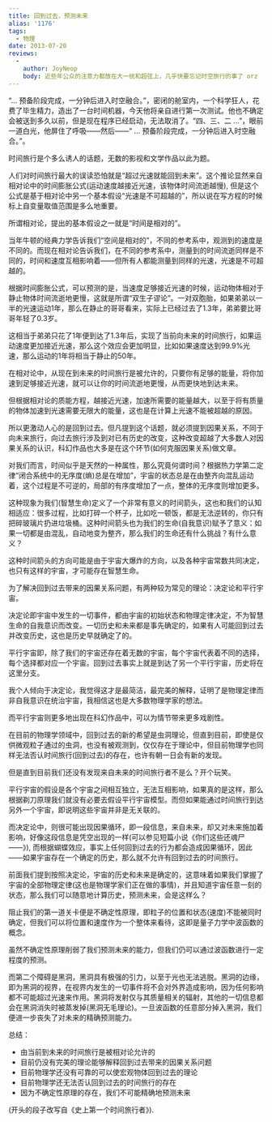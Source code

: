 ```yaml
---
title: 回到过去，预测未来
alias: '1176'
tags:
  - 物理
date: 2013-07-20
reviews:
  -
    author: JoyNeop
    body: 近些年公众的注意力都放在大一统和超弦上，几乎快要忘记时空旅行的事了 orz
---
```


“... 预备阶段完成，一分钟后进入时空融合。”，密闭的舱室内，一个科学狂人，花费了毕生精力，造出了一台时间机器，今天他将亲自进行第一次测试。他也不确定会被送到多久以前，但是现在程序已经启动，无法取消了。“四、三、二 ...”，眼前一道白光，他屏住了呼吸——然后——“ ... 预备阶段完成，一分钟后进入时空融合。”。

时间旅行是个多么诱人的话题，无数的影视和文学作品以此为题。

人们对时间旅行最大的误读恐怕就是“超过光速就能回到未来”。这个推论显然来自相对论中的时间膨胀公式(运动速度越接近光速，该物体时间流逝越慢), 但是这个公式是基于相对论中另一个基本假设“光速是不可超越的”，所以说在写方程的时候标上自变量取值范围是多么地重要。

所谓相对论，提出的基本假设之一就是“时间是相对的”。

当年牛顿的经典力学告诉我们“空间是相对的”，不同的参考系中，观测到的速度是不同的。而现在相对论告诉我们，在不同的参考系中，测量到的时间流逝同样是不同的，时间和速度互相影响着——但所有人都能测量到同样的光速，光速是不可超越的。

根据时间膨胀公式，可以预测的是，当速度足够接近光速的时候，运动物体相对于静止物体时间流逝地更慢，这就是所谓“双生子谬论”。一对双胞胎，如果弟弟以一半的光速运动1年，那么在静止的哥哥看来，实际上已经过去了1.3年，弟弟要比哥哥年轻了0.3岁。

这相当于弟弟只花了1年便到达了1.3年后，实现了当前向未来的时间旅行，如果运动速度更加接近光速，那么这个效应会更加明显，比如如果速度达到99.9%光速，那么运动的1年将相当于静止的50年。

在相对论中，从现在到未来的时间旅行是被允许的，只要你有足够的能量，将你加速到足够接近光速，就可以让你的时间流逝地更慢，从而更快地到达未来。

但根据相对论的质能方程，越接近光速，加速所需要的能量越大，以至于将有质量的物体加速到光速需要无限大的能量，这也是在计算上光速不能被超越的原因。

所以更激动人心的是回到过去。但凡提到这个话题，就必须提到因果关系，不同于向未来旅行，向过去旅行涉及到对已有历史的改变，这种改变超越了大多数人对因果关系的认识，科幻作品也大多是在这个环节(如何克服因果关系)做文章。

对我们而言，时间似乎是天然的一种属性，那么究竟何谓时间？根据热力学第二定律“闭合系统中的无序度(熵)总是在增加”，宇宙的状态总是在由整齐向混乱运动着，这个过程是不可逆的，局部的有序度增加了一点，整体的无序度则增加更多。

这种现象为我们(智慧生命)定义了一个非常有意义的时间箭头，这也和我们的认知相适应：很多过程，比如打碎一个杯子，比如吃一顿饭，都是无法逆转的，你只有把碎玻璃片扔进垃圾桶。这种时间箭头也为我们的生命(自我意识)赋予了意义：如果一切都是由混乱，自动地变为整齐，那么我们的生命还有什么挑战？有什么意义？

这种时间箭头的方向可能是由于宇宙大爆炸的方向，以及各种宇宙常数共同决定，也只有这样的宇宙，才可能存在智慧生命。

为了解决回到过去带来的因果关系问题，有两种较为常见的理论：决定论和平行宇宙。

决定论即宇宙中发生的一切事件，都由宇宙的初始状态和物理定律决定，不为智慧生命的自我意识而改变。一切历史和未来都是事先确定的，如果有人可能回到过去并改变历史，这也是历史早就确定了的。

平行宇宙即，除了我们的宇宙还存在着无数的宇宙，每个宇宙代表着不同的选择，每个选择都对应一个宇宙。回到过去事实上就是到达了另一个平行宇宙，历史将在这里分支。

我个人倾向于决定论，我觉得这才是最简洁，最完美的解释，证明了是物理定律而非自我意识在统治宇宙，我相信这也是大多数物理学家的想法。

而平行宇宙则更多地出现在科幻作品中，可以为情节带来更多戏剧性。

在目前的物理学领域中，回到过去的新的希望是虫洞理论，但直到目前，即使是仅供微观粒子通过的虫洞，也没有被观测到，仅仅存在于理论中，但目前物理学也同样无法否认时间旅行(回到过去)的存在，也许有朝一日会有新的发现。

但是直到目前我们还没有发现来自未来的时间旅行者不是么？开个玩笑。

平行宇宙的假设是各个宇宙之间相互独立，无法互相影响，如果真的是这样，那么根据剃刀原理我们就没有必要去假设平行宇宙模型。而但如果能通过时间旅行到达另外一个宇宙，即说明这些宇宙并非是无关联的。

而决定论中，则很可能出现因果循环，即一段信息，来自未来，却又对未来施加着影响，好像这段信息是凭空出现的一样(可以参见短篇小说《你们这些还魂尸——》), 而根据蝴蝶效应，事实上任何回到过去的行为都会造成因果循环，因此——如果宇宙存在一个确定的历史，那么就不允许有回到过去的时间旅行。

前面我们提到按照决定论，宇宙的历史和未来是确定的，这意味着如果我们掌握了宇宙的全部物理定律(这也是物理学家们正在做的事情)，并且知道宇宙任意一刻的状态，那么我们可以随意地计算历史，预测未来，会是这样么？

阻止我们的第一道关卡便是不确定性原理，即粒子的位置和状态(速度)不能被同时确定，但我们可以将位置和速度作为一个整体来看待，这即是量子力学中波函数的概念。

虽然不确定性原理削弱了我们预测未来的能力，但我们仍可以通过波函数进行一定程度的预测。

而第二个障碍是黑洞，黑洞具有极强的引力，以至于光也无法逃脱。黑洞的边缘，即为黑洞的视界，在视界内发生的一切事件将不会对外界造成影响，因为任何影响都不可能超过光速来作用。黑洞将发射仅与其质量相关的辐射，其他的一切信息都会在黑洞消失时被蒸发掉(黑洞无毛理论)。一旦波函数的任意部分掉入黑洞，我们便进一步丧失了对未来的精确预测能力。

总结：

* 由当前到未来的时间旅行是被相对论允许的
* 目前仍没有完美的理论能够解释回到过去带来的因果关系问题
* 目前物理学还没有可靠的可以使宏观物体回到过去的理论
* 目前物理学还无法否认回到过去的时间旅行的存在
* 因为不确定性原理的存在，我们不可能精确地预测未来

(开头的段子改写自《史上第一个时间旅行者》).
